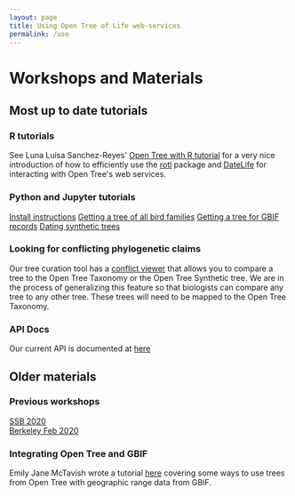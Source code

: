 ```yaml
---
layout: page
title: Using Open Tree of Life web-services
permalink: /use
---
```


# Workshops and Materials
## Most up to date tutorials

### R tutorials
See Luna Luisa Sanchez-Reyes' [Open Tree with R tutorial](https://mctavishlab.github.io/R_OpenTree_tutorials/index.html) for a very nice
introduction of how to efficiently use the
 [rotl](https://github.com/ropensci/rotl) package and [DateLife](https://www.biorxiv.org/content/10.1101/782094v1) for interacting with Open Tree's web services.

### Python and Jupyter tutorials
[Install instructions](https://opentree.readthedocs.io/en/latest/notebooks.html)
[Getting a tree of all bird families](https://github.com/OpenTreeOfLife/python-opentree/blob/main/docs/notebooks/bird_families/TreeOfBirdFamilies.ipynb)
[Getting a tree for GBIF records](https://github.com/OpenTreeOfLife/python-opentree/blob/main/docs/notebooks/gbif/GBIF_to_OpenTree.ipynb)
[Dating synthetic trees](https://github.com/OpenTreeOfLife/ChronoSynth/blob/main/examples/Custom_synth_dating.ipynb)



### Looking for conflicting phylogenetic claims
Our tree curation tool has a [conflict viewer](https://tree.opentreeoflife.org/curator/study/view/ot_1843/?tab=trees&tree=Tr112663&conflict=ott) that allows you to compare
a tree to the Open Tree Taxonomy or the Open Tree Synthetic tree.
We are in the process of generalizing this feature so that biologists can
    compare any tree to any other tree.
These trees will need to be mapped to the Open Tree Taxonomy.

### API Docs
Our current API is documented at [here](https://github.com/OpenTreeOfLife/germinator/wiki/Open-Tree-of-Life-Web-APIs)


## Older materials

### Previous workshops
[SSB 2020](SSBworkshop/)  
[Berkeley Feb 2020](AWworkshop)

### Integrating Open Tree and GBIF
Emily Jane McTavish wrote a tutorial
    [here](https://mctavishlab.github.io/BIO144/labs/rotl-rgbif.html)
covering some ways to use trees from Open Tree with
    geographic range data from GBIF.

